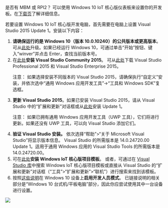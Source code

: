 <div class="row">
  <div class="col-md-12 col-xs-24 col-no-padding">
    <p> 是否有 MBM 或 RPI2？ 可以使用 Windows 10 IoT 核心版仪表板来设置你的开发板。在<a href="http://go.microsoft.com/fwlink/p/?linkID=532967">下载页</a>了解详细信息。</p>
    <p>若要设置 Windows 10 IoT 核心版开发电脑，首先需要在电脑上设置 Visual Studio 2015 Update 1。安装以下内容：</p>
    <ol class="inline-list">
      <li><b>请确保运行的是 Windows 10（版本 10.0.10240）的公共版本或更高版本</b>。可从<a href="http://www.microsoft.com/zh-cn/software-download/windows10" target="_blank">此处</a>升级。如果已经运行 Windows 10，可通过单击“开始”按钮、键入“winver”并点击 Enter，查找当前版本号。</li>
      <li>在<a href="http://go.microsoft.com/fwlink/?LinkID=534599" target="_blank">此处</a><b>安装 Visual Studio Community 2015</b>。 可从<a href="https://www.visualstudio.com/vs-2015-product-editions" target="_blank">此处</a>下载 Visual Studio Professional 2015 和 Visual Studio Enterprise 2015。
      <p> 注意： 如果选择安装不同版本的 Visual Studio 2015，请确保执行“自定义”安装，并依次选中“通用 Windows 应用开发工具”->“工具和 Windows SDK”复选框。</p>
      </li>
      <li><b>更新 Visual Studio 2015</b>。如果已安装 Visual Studio 2015，请从 Visual Studio 中的“扩展和更新”对话框或从<a href="http://go.microsoft.com/fwlink/?LinkID=691134" target="_blank">此处</a>安装 Update 1。
      <p> 注意： 如果已拥有通用 Windows 应用开发工具（UWP 工具），它们将进行更新。如果还没有 UWP 工具，可以向 Visual Studio 添加它们。</p>
      </li>
      <li><b>验证 Visual Studio 安装。</b> 依次选择“帮助”>“关于 Microsoft Visual Studio”将显示版本信息。 Visual Studio 的所需版本是 14.0.24720.00 Update 1。适用于通用 Windows 应用的 Visual Studio Tools 的所需版本是 14.0.24720.00。</li>      <li>可在<a href="https://visualstudiogallery.msdn.microsoft.com/55b357e1-a533-43ad-82a5-a88ac4b01dec" target="_blank">此处</a><b>安装 Windows IoT 核心版项目模板</b>。 或者，可通过在 <a href="https://visualstudiogallery.msdn.microsoft.com/" target="_blank">Visual Studio 库</a>中搜索 Windows IoT 核心版项目模板或直接从 Visual Studio 的“扩展和更新”对话框（“工具”>“扩展和更新”>“联机”）进行搜索来找到该模板。</li>
      <li> 按照<a href="https://msdn.microsoft.com/library/windows/apps/xaml/dn706236.aspx" target="_blank">这些说明</a>在 Windows 10 设备上<b>启用开发人员模式</b>。 已链接说明的相关部分是“Windows 10 台式机/平板电脑”部分，因此你应尝试使用其中一台设备进行设置。</li>
    </ol>
  </div>
  <div class="col-md-12 col-xs-24">
    <img src="{{site.baseurl}}/Resources/images/setup-pc.png">
  </div>
</div>

